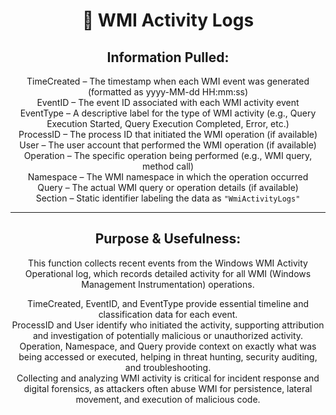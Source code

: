 <div align="center">

# 📡 WMI Activity Logs

## **Information Pulled:**  
TimeCreated – The timestamp when each WMI event was generated (formatted as yyyy-MM-dd HH:mm:ss)  
EventID – The event ID associated with each WMI activity event  
EventType – A descriptive label for the type of WMI activity (e.g., Query Execution Started, Query Execution Completed, Error, etc.)  
ProcessID – The process ID that initiated the WMI operation (if available)  
User – The user account that performed the WMI operation (if available)  
Operation – The specific operation being performed (e.g., WMI query, method call)  
Namespace – The WMI namespace in which the operation occurred  
Query – The actual WMI query or operation details (if available)  
Section – Static identifier labeling the data as `"WmiActivityLogs"`

---

## **Purpose & Usefulness:**  
This function collects recent events from the Windows WMI Activity Operational log, which records detailed activity for all WMI (Windows Management Instrumentation) operations.

TimeCreated, EventID, and EventType provide essential timeline and classification data for each event.  
ProcessID and User identify who initiated the activity, supporting attribution and investigation of potentially malicious or unauthorized activity.  
Operation, Namespace, and Query provide context on exactly what was being accessed or executed, helping in threat hunting, security auditing, and troubleshooting.  
Collecting and analyzing WMI activity is critical for incident response and digital forensics, as attackers often abuse WMI for persistence, lateral movement, and execution of malicious code.

</div>
